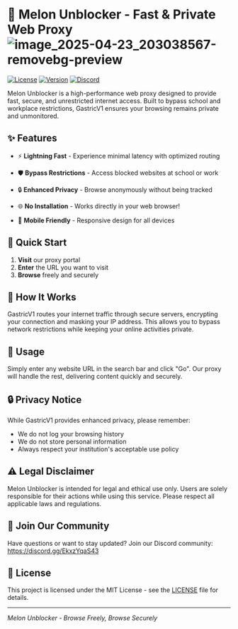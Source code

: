 # 🚀 Melon Unblocker - Fast & Private Web Proxy              ![image_2025-04-23_203038567-removebg-preview](https://github.com/user-attachments/assets/802729ea-2085-4dff-96f4-fb389177b49d)

[![License](https://img.shields.io/badge/license-MIT-blue.svg)](LICENSE)
[![Version](https://img.shields.io/badge/version-1.0.0-brightgreen.svg)]()
[![Discord](https://img.shields.io/discord/your-discord-server-id?logo=discord)](https://discord.gg/EkxzYqaS43)

Melon Unblocker is a high-performance web proxy designed to provide fast, secure, and unrestricted internet access. Built to bypass school and workplace restrictions, GastricV1 ensures your browsing remains private and unmonitored.

## ✨ Features

- ⚡ **Lightning Fast** - Experience minimal latency with optimized routing
- 🛡️ **Bypass Restrictions** - Access blocked websites at school or work
- 🔒 **Enhanced Privacy** - Browse anonymously without being tracked
- 🌐 **No Installation** - Works directly in your web browser!

- 📱 **Mobile Friendly** - Responsive design for all devices

## 🚀 Quick Start

1. **Visit** our proxy portal
2. **Enter** the URL you want to visit
3. **Browse** freely and securely

## 🔧 How It Works

GastricV1 routes your internet traffic through secure servers, encrypting your connection and masking your IP address. This allows you to bypass network restrictions while keeping your online activities private.

## 📝 Usage

Simply enter any website URL in the search bar and click "Go". Our proxy will handle the rest, delivering content quickly and securely.

## 🔒 Privacy Notice

While GastricV1 provides enhanced privacy, please remember:
- We do not log your browsing history
- We do not store personal information
- Always respect your institution's acceptable use policy

## ⚠️ Legal Disclaimer

Melon Unblocker is intended for legal and ethical use only. Users are solely responsible for their actions while using this service. Please respect all applicable laws and regulations.

## 🤝 Join Our Community

Have questions or want to stay updated? Join our Discord community:
https://discord.gg/EkxzYqaS43

## 📜 License

This project is licensed under the MIT License - see the [LICENSE](LICENSE) file for details.

---

*Melon Unblocker - Browse Freely, Browse Securely*
